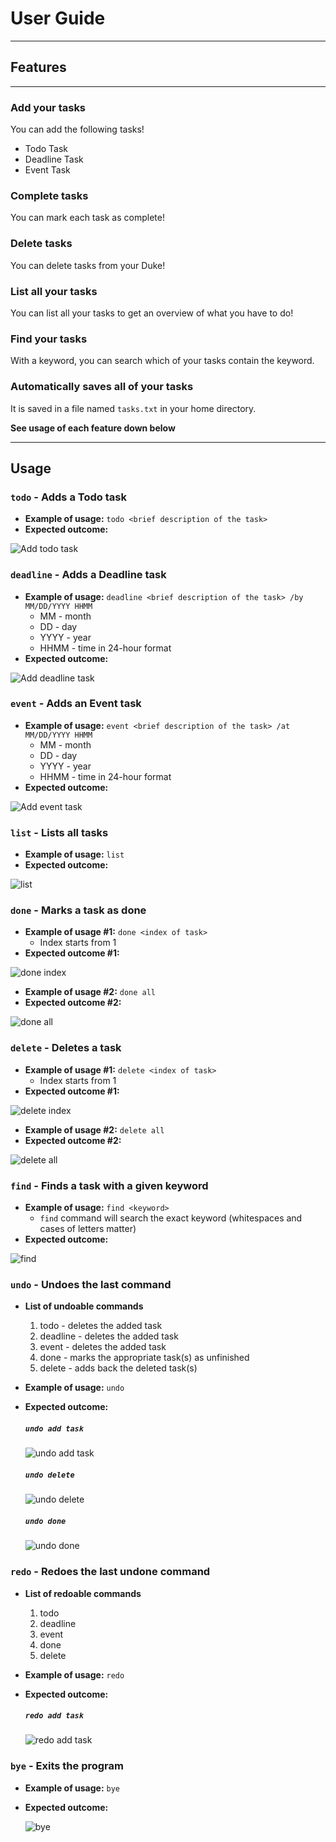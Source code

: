 # User Guide

---

## Features

---

### Add your tasks

You can add the following tasks!
* Todo Task
* Deadline Task
* Event Task

### Complete tasks

You can mark each task as complete!

### Delete tasks

You can delete tasks from your Duke!

### List all your tasks

You can list all your tasks to get an overview of what you have to do!

### Find your tasks

With a keyword, you can search which of your tasks contain the keyword.

### Automatically saves all of your tasks

It is saved in a file named `tasks.txt` in your home directory.

**See usage of each feature down below**

---

## Usage

### `todo` - Adds a Todo task

* **Example of usage:** `todo <brief description of the task>`
* **Expected outcome:**

![Add todo task](todo.png)

### `deadline` - Adds a Deadline task

* **Example of usage:** `deadline <brief description of the task> /by MM/DD/YYYY HHMM`
  * MM   - month
  * DD   - day
  * YYYY - year
  * HHMM - time in 24-hour format
* **Expected outcome:**

![Add deadline task](deadline.png)

### `event` - Adds an Event task

* **Example of usage:** `event <brief description of the task> /at MM/DD/YYYY HHMM`
  * MM   - month
  * DD   - day
  * YYYY - year
  * HHMM - time in 24-hour format
* **Expected outcome:**

![Add event task](event.png)

### `list` - Lists all tasks

* **Example of usage:** `list`
* **Expected outcome:**

![list](list.png)

### `done` - Marks a task as done

* **Example of usage #1:** `done <index of task>`
  * Index starts from 1  
* **Expected outcome #1:**

![done index](done_index.png)

* **Example of usage #2:** `done all`
* **Expected outcome #2:**

![done all](done_all.png)

### `delete` - Deletes a task

* **Example of usage #1:** `delete <index of task>`
  * Index starts from 1
* **Expected outcome #1:**

![delete index](delete_index.png)

* **Example of usage #2:** `delete all`
* **Expected outcome #2:**

![delete all](delete_all.png)

### `find` - Finds a task with a given keyword

* **Example of usage:** `find <keyword>`
  * `find` command will search the exact keyword (whitespaces and cases of letters matter)
* **Expected outcome:**

![find](find.png)

### `undo` - Undoes the last command

* **List of undoable commands**
    1. todo - deletes the added task
    1. deadline - deletes the added task
    1. event - deletes the added task
    1. done - marks the appropriate task(s) as unfinished
    1. delete - adds back the deleted task(s)
    
* **Example of usage:** `undo`
  
* **Expected outcome:**
  ##### `undo add task`
  ![undo add task](undo_add_task.png)
  ##### `undo delete`
  ![undo delete](undo_delete.png)
  ##### `undo done`
  ![undo done](undo_done.png)
  
### `redo` - Redoes the last undone command

* **List of redoable commands**
    1. todo
    1. deadline
    1. event
    1. done
    1. delete
    
* **Example of usage:** `redo`
  
* **Expected outcome:**
  ##### `redo add task`
  ![redo add task](redo_add_task.png)
  
### `bye` - Exits the program

* **Example of usage:** `bye`
  
* **Expected outcome:**

  ![bye](bye.png)
